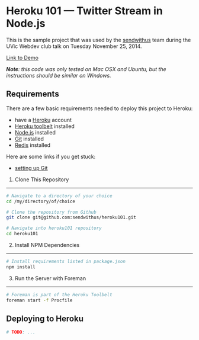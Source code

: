 Heroku 101 — Twitter Stream in Node.js
======================================

This is the sample project that was used by the [sendwithus](https://www.sendwithus.com) team
during the UVic Webdev club talk on Tuesday November 25, 2014.

[Link to Demo](http://heroku-101.herokuapp.com/)

_**Note**: this code was only tested on Mac OSX and Ubuntu, but the instructions should be similar
on Windows._


Requirements
------------

There are a few basic requirements needed to deploy this project to Heroku:

- have a [Heroku](http://heroku.com/) account
- [Heroku toolbelt](https://toolbelt.heroku.com/) installed
- [Node.js](http://nodejs.org/) installed
- [Git](http://git-scm.com/) installed
- [Redis](http://redis.io/) installed

Here are some links if you get stuck:

- [setting up Git](https://help.github.com/articles/set-up-git/#platform-all)


1. Clone This Repository
------------------------

```bash
# Navigate to a directory of your choice
cd /my/directory/of/choice

# Clone the repository from Github
git clone git@github.com:sendwithus/heroku101.git

# Navigate into heroku101 repository
cd heroku101
```


2. Install NPM Dependencies
---------------------------

```bash
# Install requirements listed in package.json
npm install
```


3. Run the Server with Foreman
------------------------------

```bash
# Foreman is part of the Heroku Toolbelt
foreman start -f Procfile
```


Deploying to Heroku
-------------------

```bash
# TODO: ...
```
